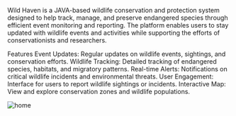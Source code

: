 Wild Haven is a JAVA-based wildlife conservation and protection system designed to help track, manage, and preserve endangered species through efficient event monitoring and reporting. The platform enables users to stay updated with wildlife events and activities while supporting the efforts of conservationists and researchers.

Features
Event Updates: Regular updates on wildlife events, sightings, and conservation efforts.
Wildlife Tracking: Detailed tracking of endangered species, habitats, and migratory patterns.
Real-time Alerts: Notifications on critical wildlife incidents and environmental threats.
User Engagement: Interface for users to report wildlife sightings or incidents.
Interactive Map: View and explore conservation zones and wildlife populations.

![home](https://github.com/user-attachments/assets/f6d5c736-6b78-4e84-82e8-db6706340ca3)
